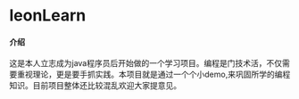 # leonLearn
#### 介绍
这是本人立志成为java程序员后开始做的一个学习项目。编程是门技术活，不仅需要重视理论，更是要手抓实践。本项目就是通过一个个小demo,来巩固所学的编程知识。目前项目整体还比较混乱欢迎大家提意见。


